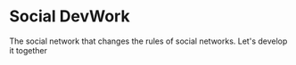 # Social DevWork
The social network that changes the rules of social networks. Let's develop it together
